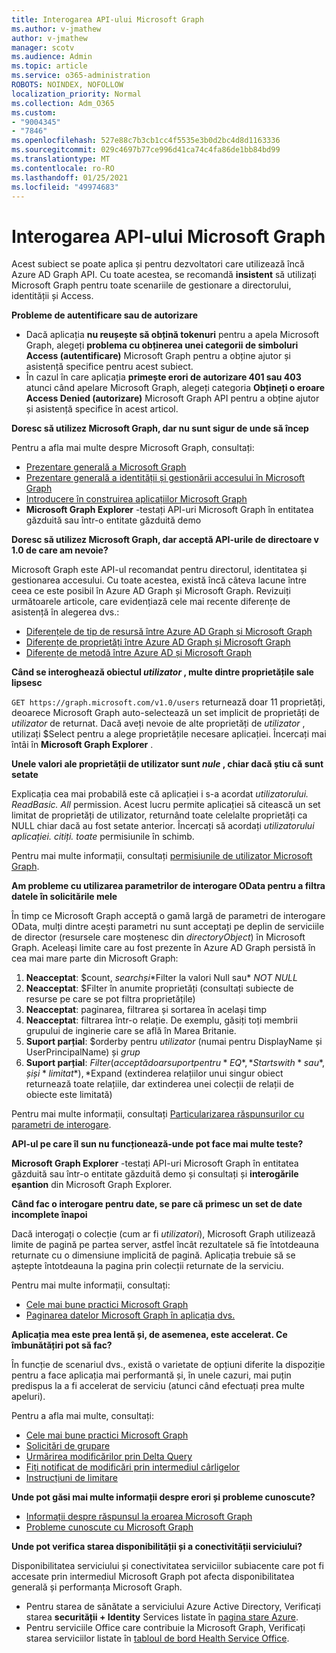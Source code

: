 ```yaml
---
title: Interogarea API-ului Microsoft Graph
ms.author: v-jmathew
author: v-jmathew
manager: scotv
ms.audience: Admin
ms.topic: article
ms.service: o365-administration
ROBOTS: NOINDEX, NOFOLLOW
localization_priority: Normal
ms.collection: Adm_O365
ms.custom:
- "9004345"
- "7846"
ms.openlocfilehash: 527e88c7b3cb1cc4f5535e3b0d2bc4d8d1163336
ms.sourcegitcommit: 029c4697b77ce996d41ca74c4fa86de1bb84bd99
ms.translationtype: MT
ms.contentlocale: ro-RO
ms.lasthandoff: 01/25/2021
ms.locfileid: "49974683"
---
```

# <a name="querying-the-microsoft-graph-api"></a>Interogarea API-ului Microsoft Graph

Acest subiect se poate aplica și pentru dezvoltatori care utilizează încă Azure AD Graph API. Cu toate acestea, se recomandă **insistent** să utilizați Microsoft Graph pentru toate scenariile de gestionare a directorului, identității și Access.

**Probleme de autentificare sau de autorizare**

- Dacă aplicația **nu reușește să obțină tokenuri** pentru a apela Microsoft Graph, alegeți **problema cu obținerea unei categorii de simboluri Access (autentificare)** Microsoft Graph pentru a obține ajutor și asistență specifice pentru acest subiect.
- În cazul în care aplicația **primește erori de autorizare 401 sau 403** atunci când apelare Microsoft Graph, alegeți categoria **Obțineți o eroare Access Denied (autorizare)** Microsoft Graph API pentru a obține ajutor și asistență specifice în acest articol.

**Doresc să utilizez Microsoft Graph, dar nu sunt sigur de unde să încep**

Pentru a afla mai multe despre Microsoft Graph, consultați:

- [Prezentare generală a Microsoft Graph](https://docs.microsoft.com/graph/overview)
- [Prezentare generală a identității și gestionării accesului în Microsoft Graph](https://docs.microsoft.com/graph/azuread-identity-access-management-concept-overview)
- [Introducere în construirea aplicațiilor Microsoft Graph](https://docs.microsoft.com/graph/)
- **Microsoft Graph Explorer** -testați API-uri Microsoft Graph în entitatea găzduită sau într-o entitate găzduită demo

**Doresc să utilizez Microsoft Graph, dar acceptă API-urile de directoare v 1.0 de care am nevoie?**

Microsoft Graph este API-ul recomandat pentru directorul, identitatea și gestionarea accesului. Cu toate acestea, există încă câteva lacune între ceea ce este posibil în Azure AD Graph și Microsoft Graph. Revizuiți următoarele articole, care evidențiază cele mai recente diferențe de asistență în alegerea dvs.:

- [Diferențele de tip de resursă între Azure AD Graph și Microsoft Graph](https://docs.microsoft.com/graph/migrate-azure-ad-graph-resource-differences)
- [Diferențe de proprietăți între Azure AD Graph și Microsoft Graph](https://docs.microsoft.com/graph/migrate-azure-ad-graph-property-differences)
- [Diferențe de metodă între Azure AD și Microsoft Graph](https://docs.microsoft.com/graph/migrate-azure-ad-graph-method-differences)

**Când se interoghează obiectul *utilizator* , multe dintre proprietățile sale lipsesc**

`GET https://graph.microsoft.com/v1.0/users` returnează doar 11 proprietăți, deoarece Microsoft Graph auto-selectează un set implicit de proprietăți de *utilizator* de returnat. Dacă aveți nevoie de alte proprietăți de *utilizator* , utilizați $Select pentru a alege proprietățile necesare aplicației. Încercați mai întâi în **Microsoft Graph Explorer** .

**Unele valori ale proprietății de utilizator sunt *nule* , chiar dacă știu că sunt setate**

Explicația cea mai probabilă este că aplicației i s-a acordat *utilizatorului. ReadBasic. All* permission. Acest lucru permite aplicației să citească un set limitat de proprietăți de utilizator, returnând toate celelalte proprietăți ca NULL chiar dacă au fost setate anterior. Încercați să acordați *utilizatorului aplicației. citiți. toate* permisiunile în schimb.

Pentru mai multe informații, consultați [permisiunile de utilizator Microsoft Graph](https://docs.microsoft.com/graph/permissions-reference#user-permissions).

**Am probleme cu utilizarea parametrilor de interogare OData pentru a filtra datele în solicitările mele**

În timp ce Microsoft Graph acceptă o gamă largă de parametri de interogare OData, mulți dintre acești parametri nu sunt acceptați pe deplin de serviciile de director (resursele care moștenesc din *directoryObject*) în Microsoft Graph. Aceleași limite care au fost prezente în Azure AD Graph persistă în cea mai mare parte din Microsoft Graph:

1. **Neacceptat**: $count, $search și *$Filter la valori Null sau* *NOT NULL*
2. **Neacceptat**: $Filter în anumite proprietăți (consultați subiecte de resurse pe care se pot filtra proprietățile)
3. **Neacceptat**: paginarea, filtrarea și sortarea în același timp
4. **Neacceptat**: filtrarea într-o relație. De exemplu, găsiți toți membrii grupului de inginerie care se află în Marea Britanie.
5. **Suport parțial**: $orderby pentru *utilizator* (numai pentru DisplayName și UserPrincipalName) și *grup*
6. **Suport parțial**: $Filter (acceptă doar suport pentru *EQ*,  *Startswith* sau *, și și* limitat *),*$Expand (extinderea relațiilor unui singur obiect returnează toate relațiile, dar extinderea unei colecții de relații de obiecte este limitată)

Pentru mai multe informații, consultați [Particularizarea răspunsurilor cu parametri de interogare](https://docs.microsoft.com/graph/query-parameters).

**API-ul pe care îl sun nu funcționează-unde pot face mai multe teste?**

**Microsoft Graph Explorer** -testați API-uri Microsoft Graph în entitatea găzduită sau într-o entitate găzduită demo și consultați și **interogările eșantion** din Microsoft Graph Explorer.

**Când fac o interogare pentru date, se pare că primesc un set de date incomplete înapoi**

Dacă interogați o colecție (cum ar fi *utilizatori*), Microsoft Graph utilizează limite de pagină pe partea server, astfel încât rezultatele să fie întotdeauna returnate cu o dimensiune implicită de pagină. Aplicația trebuie să se aștepte întotdeauna la pagina prin colecții returnate de la serviciu.

Pentru mai multe informații, consultați:

- [Cele mai bune practici Microsoft Graph](https://docs.microsoft.com/graph/best-practices-concept)
- [Paginarea datelor Microsoft Graph în aplicația dvs.](https://docs.microsoft.com/graph/paging)

**Aplicația mea este prea lentă și, de asemenea, este accelerat. Ce îmbunătățiri pot să fac?**

În funcție de scenariul dvs., există o varietate de opțiuni diferite la dispoziție pentru a face aplicația mai performantă și, în unele cazuri, mai puțin predispus la a fi accelerat de serviciu (atunci când efectuați prea multe apeluri).

Pentru a afla mai multe, consultați:

- [Cele mai bune practici Microsoft Graph](https://docs.microsoft.com/graph/best-practices-concept)
- [Solicitări de grupare](https://docs.microsoft.com/graph/json-batching)
- [Urmărirea modificărilor prin Delta Query](https://docs.microsoft.com/graph/delta-query-overview)
- [Fiți notificat de modificări prin intermediul cârligelor](https://docs.microsoft.com/graph/webhooks)
- [Instrucțiuni de limitare](https://docs.microsoft.com/graph/throttling)

**Unde pot găsi mai multe informații despre erori și probleme cunoscute?**

- [Informații despre răspunsul la eroarea Microsoft Graph](https://docs.microsoft.com/graph/errors)
- [Probleme cunoscute cu Microsoft Graph](https://docs.microsoft.com/graph/known-issues)

**Unde pot verifica starea disponibilității și a conectivității serviciului?**

Disponibilitatea serviciului și conectivitatea serviciilor subiacente care pot fi accesate prin intermediul Microsoft Graph pot afecta disponibilitatea generală și performanța Microsoft Graph.

- Pentru starea de sănătate a serviciului Azure Active Directory, Verificați starea **securității + Identity** Services listate în [pagina stare Azure](https://azure.microsoft.com/status/).
- Pentru serviciile Office care contribuie la Microsoft Graph, Verificați starea serviciilor listate în [tabloul de bord Health Service Office](https://portal.office.com/adminportal/home#/servicehealth).
